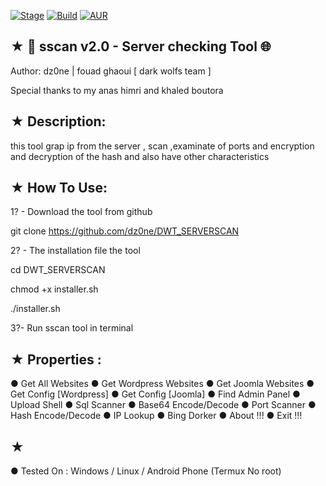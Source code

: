 [![Stage](https://img.shields.io/badge/Release-Stable-brightgreen.svg)]()
[![Build](https://img.shields.io/badge/Supported_OS-Ubuntu,Kali,Mint,Parrot-blue.svg)]()
[![AUR](https://img.shields.io/aur/license/yaourt.svg)]()

## ★ 🚀 sscan v2.0 - Server checking Tool 🌐

Author: dz0ne | fouad ghaoui [ dark wolfs team ]

Special thanks to my anas himri and khaled boutora

## ★ Description:

this tool grap ip from the server , scan ,examinate of ports and encryption and decryption of the hash and also have other characteristics

## ★ How To Use:

1? - Download the tool from github

git clone https://github.com/dz0ne/DWT_SERVERSCAN

2? - The installation file the tool 

cd DWT_SERVERSCAN

chmod +x installer.sh

./installer.sh

3?- Run sscan tool in terminal


## ★ Properties :

● Get All Websites
● Get Wordpress Websites
● Get Joomla Websites
● Get Config [Wordpress]
● Get Config [Joomla]
● Find Admin Panel
● Upload Shell 
● Sql Scanner
● Base64 Encode/Decode
● Port Scanner
● Hash Encode/Decode
● IP Lookup
● Bing Dorker
● About !!!
● Exit !!!


## ★ 

● Tested On : Windows / Linux / Android Phone (Termux No root)
